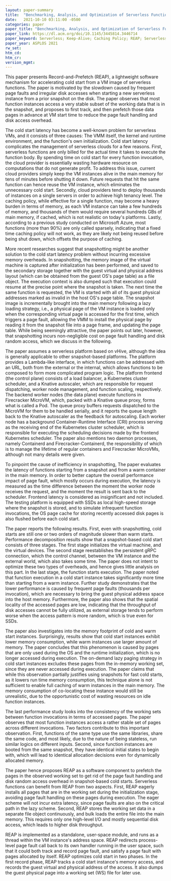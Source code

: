 ```yaml
---
layout: paper-summary
title:  "Benchmarking, Analysis, and Optimization of Serverless Function Snapshots"
date:   2021-10-10 03:11:00 -0500
categories: paper
paper_title: "Benchmarking, Analysis, and Optimization of Serverless Function Snapshots"
paper_link: https://dl.acm.org/doi/10.1145/3445814.3446714
paper_keyword: Serverless; Keep-Alive; Caching Policy; REAP; Serverless Snapshot
paper_year: ASPLOS 2021
rw_set:
htm_cd:
htm_cr:
version_mgmt:
---
```


This paper presents Record-and-Prefetch (REAP), a lightweight software mechanism for accelerating cold start from a 
VM image of serverless functions. The paper is motivated by the slowdown caused by frequent page faults and irregular
disk accesses when starting a new serverless instance from a prior snapshot on the disk. 
The paper observes that most function instances access a very stable subset of the working data that is in the snapshot,
and proposes to first track, and then prefetch those data pages in advance at VM start time to reduce the page 
fault handling and disk access overhead.

The cold start latency has become a well-known problem for serverless VMs, and it consists of three causes: The 
VMM itself, the kernel and runtime environment, and the function's own initialization.
Cold start latency complicates the management of serverless clouds for a few reasons. 
First, serverless functions are only billed for the actual time it takes to execute the function body. By spending
time on cold start for every function invocation, the cloud provider is essentially wasting hardware resource on 
computations that do not generate profit.
To address this issue, current cloud providers simply keep the VM instances alive in the main memory for tens of 
minutes before shutting it down. Future requests that hit the same function can hence reuse the VM instance, which
eliminates the unnecessary cold start.
Secondly, cloud providers tend to deploy thousands of instances on a single servers in order to achieve high tenancy 
level. The caching policy, while effective for a single function, may become a heavy burden in terms of memory, as 
each VM instance can take a few hundreds of memory, and thousands of them would require several hundreds GBs of main
memory, if cached, which is not realistic on today's platforms.
Lastly, according to a previous study conducted on Microsoft Azure, most functions (more than 90%) are only called 
sparsely, indicating that a fixed time caching policy will not work, as they are likely not being reused before 
being shut down, which offsets the purpose of caching.

More recent researches suggest that snapshotting might be another solution to the cold start latency problem without
incurring excessive memory overheads. In snapshotting, the memory image of the virtual machine is captured
after initialization has been performed, and saved to the secondary storage together with the guest virtual and physical
address layout (which can be obtained from the guest OS's page table) as a file object. The execution context is also
dumped such that execution could resume at the precise point where the snapshot is taken.
The next time the same function is requested, the VM is started with all of its guest physical addresses marked as 
invalid in the host OS's page table. The snapshot image is incrementally brought into the main memory following a 
lazy loading strategy, i.e., a physical page of the VM instance is loaded only when the corresponding virtual 
page is accessed for the first time, which triggers a page fault, allowing the VMM to install the physical page
by reading it from the snapshot file into a page frame, and updating the page table. 
While being seemingly attractive, the paper points out later, however, that snapshotting incurs non-negligible cost
on page fault handling and disk random access, which we discuss in the following.

The paper assumes a serverless platform based on vHive, although the idea is generally applicable
to other snapshot-based platforms. The platform provides a Lambda-like interface, in which functions can be addressed
with an URL, both from the external or the internal, which allows functions to be composed to form more complicated
program logic. The platform frontend (the control plane) consists of a load balancer, a Kubernetes cluster scheduler, 
and a Knative autoscaler, which are responsible for request dispatching, worker node management, and function scaling, 
respectively. 
The backend worker nodes (the data plane) execute functions in Firecracker MicroVM, which, packed with a Knative queue 
proxy, forms what is called a Pod. The queue proxy buffers requests dispatched to the MicroVM for them to be handled 
serially, and it reports the queue length back to the Knative autoscaler as the feedback for autoscaling.
Each worker node has a background Container-Runtime Interface (CRI) process serving as the receiving end of the 
Kubernetes cluster scheduler, which is responsible for executing the scheduling decisions made by the frontend
Kubernetes scheduler. The paper also mentions two daemon processes, namely Containerd and Firecracker-Containerd, the
responsibility of which is to manage the lifetime of regular containers and Firecracker MicroVMs, although not many
details were given.

To pinpoint the cause of inefficiency in snapshotting, The paper evaluates the latency of functions starting from a 
snapshot and from a warm container in the main memory. In order to better capture the overall performance impact of 
page fault, which mostly occurs during execution, the latency is measured as the time difference between the 
moment the worker node receives the request, and the moment the result is sent back to the scheduler. 
Frontend latency is considered as insignificant and not included.
The testing platform is equipped with SSDs as local high-speed storage where the snapshot is stored, and to simulate
infrequent function invocations, the OS page cache for storing recently accessed disk pages is also flushed before
each cold start.

The paper reports the following results.
First, even with snapshotting, cold starts are still one or two orders of magnitude slower than warm starts. 
Performance decomposition results show that a snapshot-based cold start consists of three stages. The first stage
initializes the virtual machine, and the virtual devices. 
The second stage reestablishes the persistent gRPC connection, which the control channel, between the VM instance 
and the external world, which also takes some time.
The paper does not intent to optimize these two types of overheads, and hence gives little analysis on this part.
In the last stage, the function starts execution. The paper noted that function execution in a cold start instance
takes significantly more time than starting from a warm instance. 
Further study demonstrates that the lower performance is caused by frequent page faults (thousands per invocation), 
which are necessary to bring the guest physical address space into the host memory. 
Furthermore, the paper also shows that the spatial locality of the accessed pages are low, indicating that the 
throughput of disk accesses cannot be fully utilized, as external storage tends to perform worse when the access pattern
is more random, which is true even for SSDs.

The paper also investigates into the memory footprint of cold and warm start instances. Surprisingly, results show
that cold start instances exhibit lower memory consumption, while warm instances use larger amount of memory.
The paper concludes that this phenomenon is caused by pages that are only used during the OS and the runtime 
initialization, which is no longer accessed during execution. The on-demand lazy paging strategy in cold start 
instances excludes these pages from the in-memory working set, since they are never accessed during execution.
The paper claims that while this observation partially justifies using snapshots for fast cold starts, as it lowers
run time memory consumption, this technique alone is not sufficient to enable full caching of warm instances in
the main memory. The memory consumption of co-locating these instance would still be unrealistic, due to the 
opportunistic cost of wasting resources on idle function instances.

The last performance study looks into the consistency of the working sets between function invocations in terms of 
accessed pages. The paper observes that most function instances access a rather stable set of pages 
across different invocations. Two factors contribute to this important observation. First, functions of the same 
type use the same libraries, share the same code, and most likely, due to the nature of being stateless, run 
similar logics on different inputs. Second, since function instances are booted from the same snapshot, they
have identical initial states to begin with, which will lead to identical allocation decisions even for dynamically
allocated memory.

The paper hence proposes REAP as a software component to prefetch the pages in the observed working set to get rid
of the page fault handling and disk random access overhead in snapshot-based cold starts. 
Serverless functions can benefit from REAP from two aspects. First, REAP eagerly installs all pages that are in the
working set during the initialization stage, avoiding page fault handling on these pages during execution. 
The eager scheme will not incur extra latency, since page faults are also on the critical path in the lazy scheme.
Second, REAP stores the working set data in a separate file object continuously, and bulk loads the entire file
into the main memory. This requires only one high-level I/O and mostly sequential disk access, which 
leads to higher disk throughput.

REAP is implemented as a standalone, user-space module, and runs as a thread within the VM instance's address space.
REAP redirects process-level page fault call back to its own handler running in the user space, such that it could
both track and record page fault, and satisfy a page fault with pages allocated by itself.
REAP optimizes cold start in two phases. In the first record phase, REAP tracks a cold start instance's memory access,
and records the guest virtual and physical address of the access. It also dumps the guest physical page into a 
working set (WS) file for later use.

